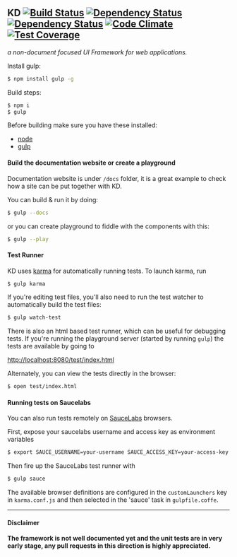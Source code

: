 KD [![Build Status](https://img.shields.io/travis/koding/kd/master.svg?style=flat)](https://travis-ci.org/koding/kd) [![Dependency Status](https://img.shields.io/david/dev/koding/kd.svg?style=flat)](https://david-dm.org/koding/kd#info=devDependencies) [![Dependency Status](https://img.shields.io/david/koding/kd.svg?style=flat)](https://david-dm.org/koding/kd#info=dependencies) [![Code Climate](https://codeclimate.com/github/koding/kd/badges/gpa.svg)](https://codeclimate.com/github/koding/kd) [![Test Coverage](https://codeclimate.com/github/koding/kd/badges/coverage.svg)](https://codeclimate.com/github/koding/kd)
--
_a non-document focused UI Framework for web applications._

Install gulp:

```bash
$ npm install gulp -g
```


Build steps:

```bash
$ npm i
$ gulp
```

Before building make sure you have these installed:

- [node](http://nodejs.org)
- [gulp](http://gulpjs.com/)

#### Build the documentation website or create a playground

Documentation website is under `/docs` folder, it is a great example to check how a site can be put together with KD.

You can build & run it by doing:

```bash
$ gulp --docs
```

or you can create playground to fiddle with the components with this:

```bash
$ gulp --play
```


#### Test Runner

KD uses [karma](http://karma-runner.github.io) for automatically running
tests. To launch karma, run

```bash
$ gulp karma
```

If you're editing test files, you'll also need to run the test watcher
to automatically build the test files:

```bash
$ gulp watch-test
```

There is also an html based test runner, which can be useful for
debugging tests. If you're running the playground server (started by
running `gulp`) the tests are available by going to

[http://localhost:8080/test/index.html](http://localhost:8080/test/index.html)

Alternately, you can view the tests directly in the browser:

```bash
$ open test/index.html
```

#### Running tests on Saucelabs

You can also run tests remotely on [SauceLabs](https://saucelabs.com)
browsers.

First, expose your saucelabs username and access key as environment
variables

```bash
$ export SAUCE_USERNAME=your-username SAUCE_ACCESS_KEY=your-access-key
```

Then fire up the SauceLabs test runner with

```bash
$ gulp sauce
```

The available browser definitions are configured in the
`customLaunchers` key in `karma.conf.js` and then
selected in the 'sauce' task in `gulpfile.coffe`.


------------------------

#### Disclaimer

__The framework is not well documented yet and the unit tests are in very early stage, any pull requests in this direction is highly appreciated.__
